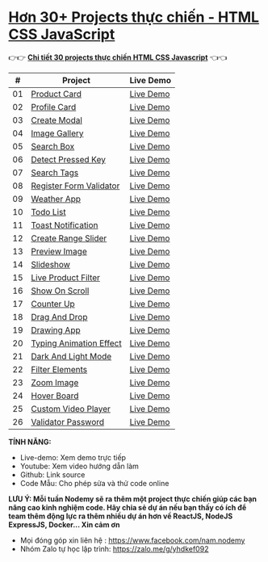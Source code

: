 # [Hơn 30+ Projects thực chiến - HTML CSS JavaScript](https://www.nodemy.vn/projects-html-css-js)

👉👉 **[Chi tiết 30 projects thực chiến HTML CSS Javascript](https://www.nodemy.vn/projects-html-css-js)** 👈👈

|  #  | Project                                                                                                                | Live Demo                                                                        |
| :-: | ---------------------------------------------------------------------------------------------------------------------- | -------------------------------------------------------------------------------- |
| 01  | [Product Card](https://github.com/namndwebdev/html-css-js-thuc-chien/tree/main/Product%20Card)                               | [Live Demo](https://www.nodemy.vn/projects/html-css-js/product-card/)               |
| 02  | [Profile Card](https://github.com/namndwebdev/html-css-js-thuc-chien/tree/main/Profile%20Card)                               | [Live Demo](https://www.nodemy.vn/projects/html-css-js/profile-card/)               |
| 03  | [Create Modal](https://github.com/namndwebdev/html-css-js-thuc-chien/tree/main/Create%20Modal)                         | [Live Demo](https://www.nodemy.vn/projects/html-css-js/create-modal/)            |
| 04  | [Image Gallery](https://github.com/namndwebdev/html-css-js-thuc-chien/tree/main/Image%20Gallery)                               | [Live Demo](https://www.nodemy.vn/projects/html-css-js/image-gallery/)               |
| 05  | [Search Box](https://github.com/namndwebdev/html-css-js-thuc-chien/tree/main/Search%20Box)                             | [Live Demo](https://www.nodemy.vn/projects/html-css-js/search-box/)              |
| 06  | [Detect Pressed Key](https://github.com/namndwebdev/html-css-js-thuc-chien/tree/main/Detect%20Pressed%20Key)           | [Live Demo](https://www.nodemy.vn/projects/html-css-js/detect-pressed-key/)      |
| 07  | [Search Tags](https://github.com/namndwebdev/html-css-js-thuc-chien/tree/main/Search%20Tags)                           | [Live Demo](https://www.nodemy.vn/projects/html-css-js/search-tags/)             |
| 08  | [Register Form Validator](https://github.com/namndwebdev/html-css-js-thuc-chien/tree/main/Register%20Form%20Validator) | [Live Demo](https://www.nodemy.vn/projects/html-css-js/register-form-validator/) |
| 09  | [Weather App](https://github.com/namndwebdev/html-css-js-thuc-chien/tree/main/Weather%20App)                           | [Live Demo](https://www.nodemy.vn/projects/html-css-js/weather-app/)             |
| 10  | [Todo List](https://github.com/namndwebdev/html-css-js-thuc-chien/tree/main/Todo%20List)                               | [Live Demo](https://www.nodemy.vn/projects/html-css-js/todo-list/)               |
| 11  | [Toast Notification](https://github.com/namndwebdev/html-css-js-thuc-chien/tree/main/Toast%20Notification)                               | [Live Demo](https://www.nodemy.vn/projects/html-css-js/toast-notification/)               |
| 12  | [Create Range Slider](https://github.com/namndwebdev/html-css-js-thuc-chien/tree/main/Create%20Range%20Slider)         | [Live Demo](https://www.nodemy.vn/projects/html-css-js/create-range-slider/)     |
| 13  | [Preview Image](https://github.com/namndwebdev/html-css-js-thuc-chien/tree/main/Preview%20Image)                               | [Live Demo](https://www.nodemy.vn/projects/html-css-js/preview-image/)               |
| 14  | [Slideshow](https://github.com/namndwebdev/html-css-js-thuc-chien/tree/main/Slideshow)                                 | [Live Demo](https://www.nodemy.vn/projects/html-css-js/slideshow/)               |
| 15  | [Live Product Filter](https://github.com/namndwebdev/html-css-js-thuc-chien/tree/main/Live%20Product%20Filter)         | [Live Demo](https://www.nodemy.vn/projects/html-css-js/live-product-filter/)     |
| 16  | [Show On Scroll](https://github.com/namndwebdev/html-css-js-thuc-chien/tree/main/Show%20On%20Scroll)                               | [Live Demo](https://www.nodemy.vn/projects/html-css-js/show-on-scroll/)               |
| 17  | [Counter Up](https://github.com/namndwebdev/html-css-js-thuc-chien/tree/main/Counter%20Up)                               | [Live Demo](https://www.nodemy.vn/projects/html-css-js/counter-up/)               |
| 18  | [Drag And Drop](https://github.com/namndwebdev/html-css-js-thuc-chien/tree/main/Drag%20And%20Drop)                               | [Live Demo](https://www.nodemy.vn/projects/html-css-js/drag-and-drop/)               |
| 19  | [Drawing App](https://github.com/namndwebdev/html-css-js-thuc-chien/tree/main/Drawing%20App)                               | [Live Demo](https://www.nodemy.vn/projects/html-css-js/drawing-app/)               |
| 20  | [Typing Animation Effect](https://github.com/namndwebdev/html-css-js-thuc-chien/tree/main/Typing%20Animation%20Effect)                               | [Live Demo](https://www.nodemy.vn/projects/html-css-js/typing-animation-effect/)               |
| 21  | [Dark And Light Mode](https://github.com/namndwebdev/html-css-js-thuc-chien/tree/main/Dark%20And%20Light%20Mode)                               | [Live Demo](https://www.nodemy.vn/projects/html-css-js/dark-and-light-mode/)               |
| 22  | [Filter Elements](https://github.com/namndwebdev/html-css-js-thuc-chien/tree/main/Filter%20Elements)                               | [Live Demo](https://www.nodemy.vn/projects/html-css-js/filter-elements/)               |
| 23  | [Zoom Image](https://github.com/namndwebdev/html-css-js-thuc-chien/tree/main/Zoom%20Image)                               | [Live Demo](https://www.nodemy.vn/projects/html-css-js/zoom-image/)               |
| 24  | [Hover Board](https://github.com/namndwebdev/html-css-js-thuc-chien/tree/main/Hover%20Board)                               | [Live Demo](https://www.nodemy.vn/projects/html-css-js/hover-board/)               |
| 25  | [Custom Video Player](https://github.com/namndwebdev/html-css-js-thuc-chien/tree/main/Custom%20Video%20Player)                               | [Live Demo](https://www.nodemy.vn/projects/html-css-js/custom-video-player/)               |
| 26  | [Validator Password](https://github.com/namndwebdev/html-css-js-thuc-chien/tree/main/Custom%20Video%20Player)                               | [Live Demo](https://www.nodemy.vn/projects/html-css-js/custom-video-player/)               |


**TÍNH NĂNG:**

- Live-demo: Xem demo trực tiếp
- Youtube: Xem video hướng dẫn làm
- Github: Link source
- Code Mẫu: Cho phép sửa và thử code online

**LƯU Ý: Mỗi tuần Nodemy sẽ ra thêm một project thực chiến giúp các bạn nâng cao kinh nghiệm code. Hãy chia sẻ dự án nếu bạn thấy có ích để team thêm động lực ra thêm nhiều dự án hơn về ReactJS, NodeJS ExpressJS, Docker... Xin cảm ơn**

- Mọi đóng góp xin liên hệ : https://www.facebook.com/nam.nodemy
- Nhóm Zalo tự học lập trình: https://zalo.me/g/yhdkef092
